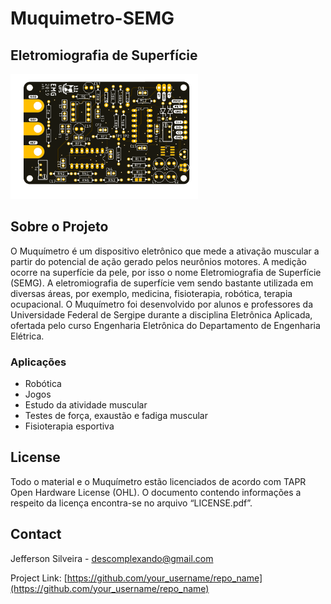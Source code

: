 # Muquimetro-SEMG 

## Eletromiografia de Superfície

<img src="images/Eletromiografia.png" width="300">

## Sobre o Projeto

  O Muquímetro é um dispositivo eletrônico que mede a ativação muscular a partir do potencial de ação gerado pelos neurônios motores. A medição ocorre na superfície da pele, por isso o nome Eletromiografia de Superfície (SEMG). A eletromiografia de superfície vem sendo bastante utilizada em diversas áreas, por exemplo, medicina, fisioterapia, robótica, terapia ocupacional. O Muquímetro foi desenvolvido por alunos e professores da Universidade Federal de Sergipe durante a disciplina Eletrônica Aplicada, ofertada pelo curso Engenharia Eletrônica do Departamento de Engenharia Elétrica.

### Aplicações
* Robótica
* Jogos
* Estudo da atividade muscular
* Testes de força, exaustão e fadiga muscular
* Fisioterapia esportiva

## License
Todo o material e o Muquímetro estão licenciados de acordo com TAPR Open Hardware License (OHL). O documento contendo informações a respeito da licença encontra-se no arquivo “LICENSE.pdf”.

## Contact

Jefferson Silveira - descomplexando@gmail.com

Project Link: [https://github.com/your_username/repo_name](https://github.com/your_username/repo_name)




